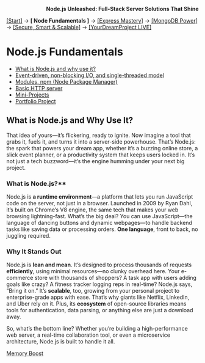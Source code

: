 **<p align="right">Node.js Unleashed: Full-Stack Server Solutions That Shine</p>**

[[Start]](../Introduction.md) → **[ Node Fundamentals ]** → [[Express Mastery]](../chapter-02/2-1.md) → [[MongoDB Power]](../chapter-03/3-1.md) → [[Secure, Smart & Scalable]](../chapter-04/4-1.md) → [[YourDreamProject LIVE]](../chapter-05/5-1.md)

# Node.js Fundamentals
* [What is Node.js and why use it?](#what-is-nodejs-and-why-use-it)
* [Event-driven, non-blocking I/O, and single-threaded model](1-2.md)
* [Modules, npm (Node Package Manager)](1-3.md)
* [Basic HTTP server](1-4.md)
* [Mini-Projects](1-5.md)
* [Portfolio Project](1-6.md)

## What is Node.js and Why Use It?

That idea of yours—it’s flickering, ready to ignite. Now imagine a tool that grabs it, fuels it, and turns it into a server-side powerhouse. That’s Node.js: the spark that powers your dream app, whether it’s a buzzing online store, a slick event planner, or a productivity system that keeps users locked in. It’s not just a tech buzzword—it’s the engine humming under your next big project.

### What is Node.js?**

Node.js is **a runtime environment**—a platform that lets you run JavaScript code on the server, not just in a browser. Launched in 2009 by Ryan Dahl, it’s built on Chrome’s V8 engine, the same tech that makes your web browsing lightning-fast. What’s the big deal? You can use JavaScript—the language of dancing buttons and dynamic webpages—to handle backend tasks like saving data or processing orders. **One language**, front to back, no juggling required.

### Why It Stands Out

Node.js is **lean and mean**. It’s designed to process thousands of requests **efficiently**, using minimal resources—no clunky overhead here. Your e-commerce store with thousands of shoppers? A task app with users adding goals like crazy? A fitness tracker logging reps in real-time? Node.js says, “Bring it on.” It’s **scalable**, too, growing from your personal project to enterprise-grade apps with ease. That’s why giants like Netflix, LinkedIn, and Uber rely on it.  Plus, its **ecosystem** of open-source libraries means tools for authentication, data parsing, or anything else are just a download away.

So, what’s the bottom line? Whether you’re building a high-performance web server, a real-time collaboration tool, or even a microservice architecture, Node.js is built to handle it all. 

[Memory Boost](1-1MB.md)
